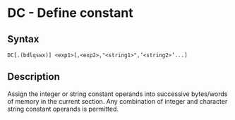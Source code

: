 # DC - Define constant

## Syntax
```assembly
DC[.(bdlqswx)] <exp1>[,<exp2>,"<string1>",’<string2>’...]
```

## Description
Assign the integer or string constant operands into successive bytes/words of memory in the current section.
Any combination of integer and character string constant operands is permitted.
